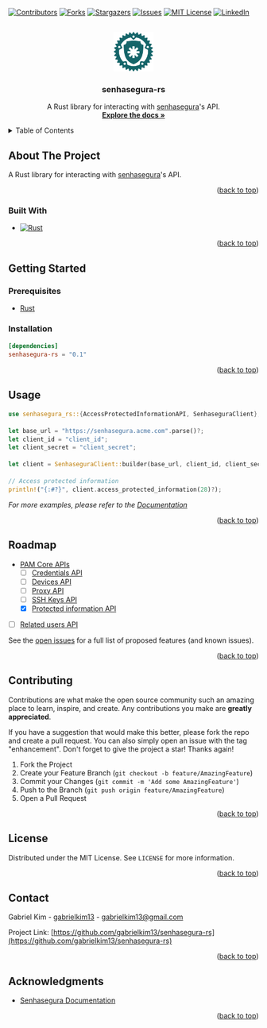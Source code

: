 <a id="readme-top"></a>

[![Contributors][contributors-shield]][contributors-url]
[![Forks][forks-shield]][forks-url]
[![Stargazers][stars-shield]][stars-url]
[![Issues][issues-shield]][issues-url]
[![MIT License][license-shield]][license-url]
[![LinkedIn][linkedin-shield]][linkedin-url]

<br />
<div align="center">
  <a href="https://github.com/gabrielkim13/senhasegura-rs">
    <img src="images/logo.png" alt="Logo" width="80" height="80">
  </a>

  <h3 align="center">senhasegura-rs</h3>

  <p align="center">
    A Rust library for interacting with <a href="https://senhasegura.com/">senhasegura</a>'s API.
    <br />
    <a href="https://docs.rs/senhasegura-rs/latest/senhasegura-rs"><strong>Explore the docs »</strong></a>
    <br />
  </p>
</div>

<details>
  <summary>Table of Contents</summary>
  <ol>
    <li>
      <a href="#about-the-project">About The Project</a>
      <ul>
        <li><a href="#built-with">Built With</a></li>
      </ul>
    </li>
    <li>
      <a href="#getting-started">Getting Started</a>
      <ul>
        <li><a href="#prerequisites">Prerequisites</a></li>
        <li><a href="#installation">Installation</a></li>
      </ul>
    </li>
    <li><a href="#usage">Usage</a></li>
    <li><a href="#roadmap">Roadmap</a></li>
    <li><a href="#contributing">Contributing</a></li>
    <li><a href="#license">License</a></li>
    <li><a href="#contact">Contact</a></li>
    <li><a href="#acknowledgments">Acknowledgments</a></li>
  </ol>
</details>

## About The Project

A Rust library for interacting with [senhasegura](https://senhasegura.com)'s API.

<p align="right">(<a href="#readme-top">back to top</a>)</p>

### Built With

* [![Rust][Rust]][Rust-url]

<p align="right">(<a href="#readme-top">back to top</a>)</p>

## Getting Started

### Prerequisites

* [Rust](https://www.rust-lang.org/learn/get-started)

### Installation

```toml
[dependencies]
senhasegura-rs = "0.1"
```

<p align="right">(<a href="#readme-top">back to top</a>)</p>

## Usage

```rs
use senhasegura_rs::{AccessProtectedInformationAPI, SenhaseguraClient};

let base_url = "https://senhasegura.acme.com".parse()?;
let client_id = "client_id";
let client_secret = "client_secret";

let client = SenhaseguraClient::builder(base_url, client_id, client_secret).build()?;

// Access protected information
println!("{:#?}", client.access_protected_information(28)?);
```

_For more examples, please refer to the [Documentation](https://docs.rs/senhasegura-rs/latest/senhasegura-rs)_

<p align="right">(<a href="#readme-top">back to top</a>)</p>

## Roadmap

- [PAM Core APIs](https://docs.senhasegura.io/docs/a2a-apis-pam-core)
  - [ ] [Credentials API](https://docs.senhasegura.io/docs/a2a-pam-core-credentials-api)
  - [ ] [Devices API](https://docs.senhasegura.io/docs/a2a-pam-core-devices-api)
  - [ ] [Proxy API](https://docs.senhasegura.io/docs/a2a-proxy-api)
  - [ ] [SSH Keys API](https://docs.senhasegura.io/docs/a2a-pam-core-ssh-keys-api)
  - [x] [Protected information API](https://docs.senhasegura.io/docs/en/a2a-pam-core-protected-information-api)
- [ ] [Related users API](https://docs.senhasegura.io/docs/a2a-pam-core-related-users-api)

See the [open issues](https://github.com/gabrielkim13/senhasegura-rs/issues) for a full list of proposed features (and known issues).

<p align="right">(<a href="#readme-top">back to top</a>)</p>

## Contributing

Contributions are what make the open source community such an amazing place to learn, inspire, and create. Any contributions you make are **greatly appreciated**.

If you have a suggestion that would make this better, please fork the repo and create a pull request. You can also simply open an issue with the tag "enhancement".
Don't forget to give the project a star! Thanks again!

1. Fork the Project
2. Create your Feature Branch (`git checkout -b feature/AmazingFeature`)
3. Commit your Changes (`git commit -m 'Add some AmazingFeature'`)
4. Push to the Branch (`git push origin feature/AmazingFeature`)
5. Open a Pull Request

<p align="right">(<a href="#readme-top">back to top</a>)</p>

## License

Distributed under the MIT License. See `LICENSE` for more information.

<p align="right">(<a href="#readme-top">back to top</a>)</p>

## Contact

Gabriel Kim - [gabrielkim13](https://github.com/gabrielkim13) - gabrielkim13@gmail.com

Project Link: [https://github.com/gabrielkim13/senhasegura-rs](https://github.com/gabrielkim13/senhasegura-rs)

<p align="right">(<a href="#readme-top">back to top</a>)</p>

## Acknowledgments

* [Senhasegura Documentation](https://docs.senhasegura.io/docs)

<p align="right">(<a href="#readme-top">back to top</a>)</p>

[contributors-shield]: https://img.shields.io/github/contributors/gabrielkim13/senhasegura-rs.svg?style=for-the-badge
[contributors-url]: https://github.com/gabrielkim13/senhasegura-rs/graphs/contributors
[forks-shield]: https://img.shields.io/github/forks/gabrielkim13/senhasegura-rs.svg?style=for-the-badge
[forks-url]: https://github.com/gabrielkim13/senhasegura-rs/network/members
[stars-shield]: https://img.shields.io/github/stars/gabrielkim13/senhasegura-rs.svg?style=for-the-badge
[stars-url]: https://github.com/gabrielkim13/senhasegura-rs/stargazers
[issues-shield]: https://img.shields.io/github/issues/gabrielkim13/senhasegura-rs.svg?style=for-the-badge
[issues-url]: https://github.com/gabrielkim13/senhasegura-rs/issues
[license-shield]: https://img.shields.io/github/license/gabrielkim13/senhasegura-rs.svg?style=for-the-badge
[license-url]: https://github.com/gabrielkim13/senhasegura-rs/blob/master/LICENSE
[linkedin-shield]: https://img.shields.io/badge/-LinkedIn-black.svg?style=for-the-badge&logo=linkedin&colorB=555
[linkedin-url]: https://linkedin.com/in/gabrielkimrocha
[Rust]: https://img.shields.io/badge/Rust-CE412B?style=for-the-badge&logo=rust&logoColor=black
[Rust-url]: https://www.rust-lang.org/
